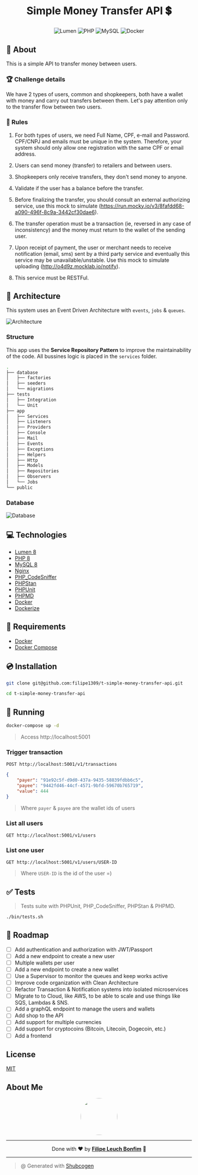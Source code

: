 # <p align="center">Simple Money Transfer API 💲</p>

<p align="center">
    <img src="https://img.shields.io/badge/Code-Lumen-informational?style=flat-square&logo=lumen&color=F4645F" alt="Lumen" />
    <img src="https://img.shields.io/badge/Code-PHP-informational?style=flat-square&logo=php&color=777bb4&logoColor=8892BF" alt="PHP" />
    <img src="https://img.shields.io/badge/Tools-MySQL-informational?style=flat-square&logo=mysql&color=4479A1&logoColor=2496ED" alt="MySQL" />
    <img src="https://img.shields.io/badge/Tools-Docker-informational?style=flat-square&logo=docker&color=2496ED" alt="Docker" />
</p>

## 💬 About

This is a simple API to transfer money between users.

### 🏆 Challenge details

We have 2 types of users, common and shopkeepers, both have a wallet with money and carry out transfers between them. Let's pay attention only to the transfer flow between two users.

### 📃 Rules

1. For both types of users, we need Full Name, CPF, e-mail and Password. CPF/CNPJ and emails must be unique in the system. Therefore, your system should only allow one registration with the same CPF or email address.

2. Users can send money (transfer) to retailers and between users.

3. Shopkeepers only receive transfers, they don't send money to anyone.

4. Validate if the user has a balance before the transfer.

5. Before finalizing the transfer, you should consult an external authorizing service, use this mock to simulate (https://run.mocky.io/v3/8fafdd68-a090-496f-8c9a-3442cf30dae6).

6. The transfer operation must be a transaction (ie, reversed in any case of inconsistency) and the money must return to the wallet of the sending user.

7. Upon receipt of payment, the user or merchant needs to receive notification (email, sms) sent by a third party service and eventually this service may be unavailable/unstable. Use this mock to simulate uploading (http://o4d9z.mocklab.io/notify).

8. This service must be RESTFul.

## :triangular_ruler: Architecture

This system uses an Event Driven Architecture with `events`, `jobs` & `queues`.

![Architecture](architecture.png)

### Structure

This app uses the **Service Repository Pattern** to improve the maintainability of the code.
All bussines logic is placed in the `services` folder.

```sh
.
├── database
│   ├── factories
│   ├── seeders
│   └── migrations
├── tests
│   ├── Integration
│   └── Unit
├── app
│   ├── Services
│   ├── Listeners
│   ├── Providers
│   ├── Console
│   ├── Mail
│   ├── Events
│   ├── Exceptions
│   ├── Helpers
│   ├── Http
│   ├── Models
│   ├── Repositories
│   ├── Observers
│   └── Jobs
└── public
```

### Database

![Database](db.png)

## :computer: Technologies

-   [Lumen 8](https://lumen.laravel.com/)
-   [PHP 8](https://www.php.net/)
-   [MySQL 8](https://www.mysql.com/)
-   [Nginx](https://www.nginx.com/)
-   [PHP_CodeSniffer](https://github.com/squizlabs/PHP_CodeSniffer)
-   [PHPStan](https://github.com/phpstan/phpstan)
-   [PHPUnit](https://phpunit.de/)
-   [PHPMD](https://phpmd.org/)
-   [Docker](https://www.docker.com/)
-   [Dockerize](https://github.com/jwilder/dockerize)

## :scroll: Requirements

-   [Docker](https://www.docker.com/)
-   [Docker Compose](https://docs.docker.com/compose/)

## :cd: Installation

```sh
git clone git@github.com:filipe1309/t-simple-money-transfer-api.git
```

```sh
cd t-simple-money-transfer-api
```

## :runner: Running

```sh
docker-compose up -d
```

> Access http://localhost:5001

### Trigger transaction

`POST http://localhost:5001/v1/transactions`

```json
{
    "payer": "91e92c5f-d9d0-437a-9435-58839fdbb6c5",
    "payee": "9442fd46-44cf-4571-9bfd-59670b765719",
    "value": 444
}
```

> Where `payer` & `payee` are the wallet ids of users

### List all users

`GET http://localhost:5001/v1/users`

### List one user

`GET http://localhost:5001/v1/users/USER-ID`

> Where `USER-ID` is the id of the user =)

## :white_check_mark: Tests

> Tests suite with PHPUnit, PHP_CodeSniffer, PHPStan & PHPMD.

```sh
./bin/tests.sh
```

## :pushpin: Roadmap

-   [ ] Add authentication and authorization with JWT/Passport
-   [ ] Add a new endpoint to create a new user
-   [ ] Multiple wallets per user
-   [ ] Add a new endpoint to create a new wallet
-   [ ] Use a Supervisor to monitor the queues and keep works active
-   [ ] Improve code organization with Clean Architecture
-   [ ] Refactor Transaction & Notification systems into isolated microservices
-   [ ] Migrate to to Cloud, like AWS, to be able to scale and use things like SQS, Lambdas & SNS.
-   [ ] Add a graphQL endpoint to manage the users and wallets
-   [ ] Add shop to the API
-   [ ] Add support for multiple currencies
-   [ ] Add support for cryptocoins (Bitcoin, Litecoin, Dogecoin, etc.)
-   [ ] Add a frontend

## License

[MIT](https://choosealicense.com/licenses/mit/)

## About Me

<p align="center">
    <a style="font-weight: bold" href="https://www.linkedin.com/in/filipe1309/">
    <img style="border-radius:50%" width="100px; "src="https://avatars.githubusercontent.com/u/2081014?s=60&v=4"/>
    </a>
</p>

---

<p align="center">
    Done with ♥ by <a style="font-weight: bold" href="https://www.linkedin.com/in/filipe1309/">Filipe Leuch Bonfim</a> 🖖
</p>

---

> @ Generated with [Shubcogen](https://github.com/filipe1309/shubcogen)
